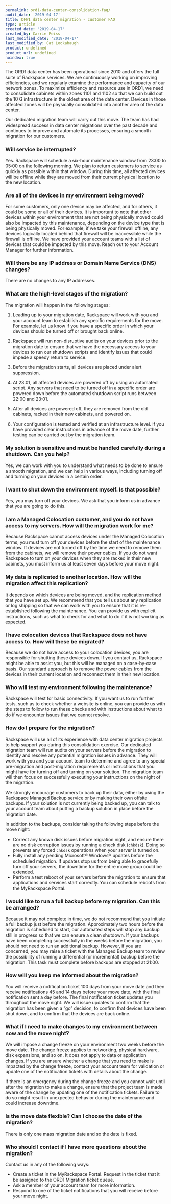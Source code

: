 ```yaml
---
permalink: ord1-data-center-consolidation-faq/
audit_date: '2019-04-17'
title: DFW1 data center migration - customer FAQ
type: article
created_date: '2019-04-17'
created_by: Carrie Feiss
last_modified_date: '2019-04-17'
last_modified_by: Cat Lookabaugh
product: undefined
product_url: undefined
noindex: true
---
```


The ORD1 data center has been operational since 2010 and offers the full suite
of Rackspace services. We are continuously working on improving efficiencies, and we
regularly examine the performance and capacity of our network zones. To
maximize efficiency and resource use in ORD1, we need to consolidate cabinets
within zones 1101 and 1102 so that we can build out the 10 G infrastructure in
the oldest area of the data center. Devices in those affected
zones will be physically consolidated into another area of the data center.

Our dedicated migration team will carry out this move. The team has had
widespread success in data center migrations over the past decade and continues
to improve and automate its processes, ensuring a smooth migration for our
customers.

### Will service be interrupted?

Yes. Rackspace will schedule a six-hour maintenance window from 23:00 to 05:00
on the following morning. We plan to return customers to service as quickly as
possible within that window. During this time, all affected devices will be
offline while they are moved from their current physical location to the new
location.

### Are all of the devices in my environment being moved?

For some customers, only one device may be affected, and for others, it could
be some or all of their devices. It is important to note that other devices
within your environment that are not being physically moved could also be
impacted by this maintenance, depending on the device type that is being
physically moved. For example, if we take your firewall offline, any devices
logically located behind that firewall will be inaccessible while the firewall
is offline. We have provided your account teams with a list of devices that
could be impacted by this move. Reach out to your Account Manager for
further information.

### Will there be any IP address or Domain Name Service (DNS) changes?

There are no changes to any IP addresses.

### What are the high-level stages of the migration?

The migration will happen in the following stages:

1.	Leading up to your migration date, Rackspace will work with you and your account
team to establish any specific requirements for the move. For example, let us
know if you have a specific order in which your devices should be turned off or
brought back online.

2.	Rackspace will run non-disruptive audits on your devices prior to the
migration date to ensure that we have the necessary access to your devices to
run our shutdown scripts and identify issues that could impede a speedy return
to service.

3.	Before the migration starts, all devices are placed under alert suppression.

4.	At 23:01, all affected devices are powered off by using an automated script.
Any servers that need to be turned off in a specific order are powered down
before the automated shutdown script runs between 22:00 and 23:01.

5.	After all devices are powered off, they are removed from the old cabinets,
racked in their new cabinets, and powered on.

6.	Your configuration is tested and verified at an infrastructure level.
If you have provided clear instructions in advance of the move date, further
testing can be carried out by the migration team. 


### My solution is sensitive and must be handled carefully during a shutdown. Can you help?

Yes, we can work with you to understand what needs to be done to ensure a
smooth migration, and we can help in various ways, including turning off and
turning on your devices in a certain order.

### I want to shut down the environment myself. Is that possible?

Yes, you may turn off your devices. We ask that you inform us in advance that
you are going to do this.

### I am a Managed Colocation customer, and you do not have access to my servers. How will the migration work for me?

Because Rackspace cannot access devices under the Managed Colocation terms, you
must turn off your devices before the start of the maintenance window. If devices
are not turned off by the time we need to remove them from the cabinets, we will
remove their power cables. If you do not want Rackspace to turn on your devices
when they are racked in their new cabinets, you must inform us at least seven
days before your move night.

### My data is replicated to another location. How will the migration affect this replication?

It depends on which devices are being moved, and the replication method that you
have set up. We recommend that you tell us about any replication or log shipping
so that we can work with you to ensure that it is re-established following the
maintenance. You can provide us with explicit instructions, such as what to
check for and what to do if it is not working as expected.

### I have colocation devices that Rackspace does not have access to. How will these be migrated?

Because we do not have access to your colocation devices, you are responsible
for shutting these devices down. If you contact us, Rackspace might be able to
assist you, but this will be managed on a case-by-case basis. Our standard
approach is to remove the power cables from the devices in their current
location and reconnect them in their new location.

### Who will test my environment following the maintenance?

Rackspace will test for basic connectivity. If you want us to run further tests,
such as to check whether a website is online, you can provide us with the steps
to follow to run these checks and with instructions about what to do if we
encounter issues that we cannot resolve.

### How do I prepare for the migration?

Rackspace will use all of its experience with data center migration projects to
help support you during this consolidation exercise. Our dedicated migration
team will run audits on your servers before the migration to identify and resolve
any potential migration issues in advance. They will work with you and your
account team to determine and agree to any special pre-migration and
post-migration requirements or instructions that you might have for turning off and
turning on your solution. The migration team will then focus on successfully
executing your instructions on the night of the migration.

We strongly encourage customers to back up their data, either by using the
Rackspace Managed Backup service or by making their own offsite backups. If your
solution is not currently being backed up, you can talk to your account team
about putting a backup solution in place before the migration date.

In addition to the backups, consider taking the following steps before the move
night:

- Correct any known disk issues before migration night, and ensure there are no
disk corruption issues by running a check disk (`chkdsk`). Doing so prevents
any forced `chkdsk` operations when your server is turned on.
- Fully install any pending Microsoft&reg; Windows&reg; updates before the scheduled
migration. If updates stop us from being able to gracefully turn off your servers,
the downtime for the entire move group could be extended.
- Perform a test reboot of your servers before the migration to ensure that
applications and services start correctly. You can schedule reboots from the
MyRackspace Portal.

### I would like to run a full backup before my migration. Can this be arranged?

Because it may not complete in time, we do not recommend that you initiate a
full backup just before the migration. Approximately two hours before the
migration is scheduled to start, our automated steps will stop any backup still
in progress so that we can ensure a clean shutdown. If your backups have been
completing successfully in the weeks before the migration, you should not need
to run an additional backup. However, if you are concerned, you may raise a
ticket with the Managed Backup team to review the possibility of running a
differential (or incremental) backup before the migration. This task must complete
before backups are stopped at 21:00.

### How will you keep me informed about the migration?

You will receive a notification ticket 100 days from your move date and then
receive notifications 45 and 14 days before your move date, with the final
notification sent a day before. The final notification ticket updates you
throughout the move night. We will issue updates to confirm that the migration
has been given a “go” decision, to confirm that devices have been shut down,
and to confirm that the devices are back online.

### What if I need to make changes to my environment between now and the move night?

We will impose a change freeze on your environment two weeks before the move
date. The change freeze applies to networking, physical hardware, disk expansions,
and so on. It does not apply to data or application changes. If you are unsure
whether a change that you need to make is impacted by the change freeze, contact
your account team for validation or update one of the notification tickets with
details about the change.

If there is an emergency during the change freeze and you cannot wait until
after the migration to make a change, ensure that the project team is made aware
of the change by updating one of the notification tickets. Failure to do so
might result in unexpected behavior during the maintenance and could increase
downtime.

### Is the move date flexible? Can I choose the date of the migration?

There is only one mass migration date and so the date is fixed.

### Who should I contact if I have more questions about the migration?

Contact us in any of the following ways:

-   Create a ticket in the MyRackspace Portal. Request in the ticket that it
    be assigned to the ORD1 Migration ticket queue.
-   Ask a member of your account team for more information.
-   Respond to one of the ticket notifications that you will receive before
    your move night.
